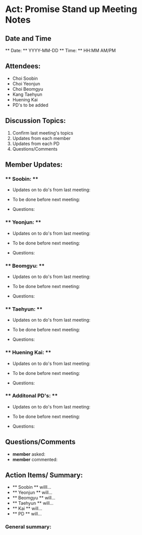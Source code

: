 # Act: Promise **Stand up** Meeting Notes
## Date and Time
** Date: ** YYYY-MM-DD
** Time: ** HH:MM AM/PM

## Attendees:
- Choi Soobin
- Choi Yeonjun
- Choi Beomgyu
- Kang Taehyun
- Huening Kai
- PD's to be added

## Discussion Topics:
1. Confirm last meeting's topics
2. Updates from each member
3. Updates from each PD
5. Questions/Comments

## Member Updates:

### ** Soobin: ** ###
- Updates on to do's from last meeting:

- To be done before next meeting:

- Questions:

### ** Yeonjun: ** ###
- Updates on to do's from last meeting:

- To be done before next meeting:

- Questions:

### ** Beomgyu: ** ###
- Updates on to do's from last meeting:

- To be done before next meeting:

- Questions:

### ** Taehyun: ** ###
- Updates on to do's from last meeting:

- To be done before next meeting:

- Questions:

### ** Huening Kai: ** ###
- Updates on to do's from last meeting:

- To be done before next meeting:

- Questions:

### ** Additonal PD's: ** ###
- Updates on to do's from last meeting:

- To be done before next meeting:

- Questions:


## Questions/Comments
- **member** asked:
- **member** commented:

## Action Items/ Summary:
- ** Soobin ** willl...
- ** Yeonjun ** will...
- ** Beomgyu ** will...
- ** Taehyun ** will...
- ** Kai ** will...
- ** PD ** will...

### General summary:


